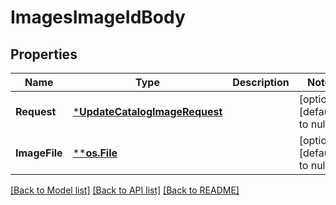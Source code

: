 # ImagesImageIdBody

## Properties

 Name          | Type                                                           | Description | Notes                        
---------------|----------------------------------------------------------------|-------------|------------------------------
 **Request**   | [***UpdateCatalogImageRequest**](UpdateCatalogImageRequest.md) |             | [optional] [default to null] 
 **ImageFile** | [****os.File**](*os.File.md)                                   |             | [optional] [default to null] 

[[Back to Model list]](../README.md#documentation-for-models) [[Back to API list]](../README.md#documentation-for-api-endpoints) [[Back to README]](../README.md)

